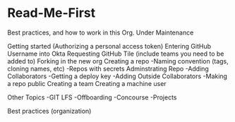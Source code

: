 # Read-Me-First
Best practices, and how to work in this Org. 
Under Maintenance 

Getting started (Authorizing a personal access token)
  Entering GitHub Username into Okta
  Requesting GitHub Tile (include teams you need to be added to)
Forking in the new org
Creating a repo
  -Naming convention (tags, cloning names, etc)
  -Repos with secrets
Adminstrating Repo
  -Adding Collaborators
  -Getting a deploy key
  -Adding Outside Collaborators
  -Making a repo public
Creating a team
Creating a machine user

Other Topics
  -GIT LFS
  -Offboarding
  -Concourse
  -Projects
 



Best practices (organization) 

